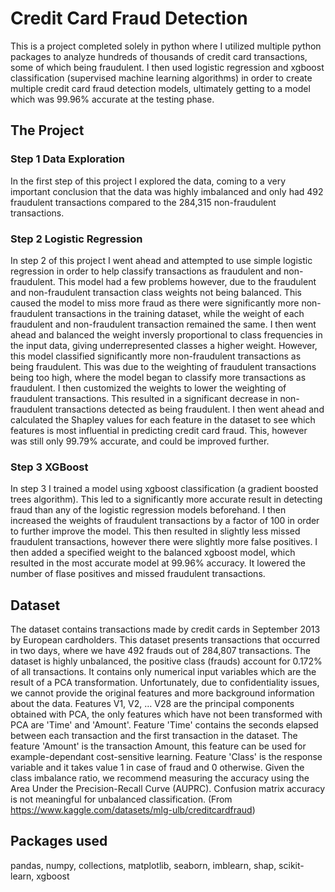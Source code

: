 # Credit Card Fraud Detection
This is a project completed solely in python where I utilized multiple python packages to analyze hundreds of thousands of credit card transactions, some of which being fraudulent. I then used logistic regression and xgboost classification (supervised machine learning algorithms) in order to create multiple credit card fraud detection models, ultimately getting to a model which was 99.96% accurate at the testing phase.
## The Project
### Step 1 Data Exploration
In the first step of this project I explored the data, coming to a very important conclusion that the data was highly imbalanced and only had 492 fraudulent transactions compared to the 284,315 non-fraudulent transactions.
### Step 2 Logistic Regression
In step 2 of this project I went ahead and attempted to use simple logistic regression in order to help classify transactions as fraudulent and non-fraudulent. This model had a few problems however, due to the fraudulent and non-fraudulent transaction class weights not being balanced. This caused the model to miss more fraud as there were significantly more non-fraudulent transactions in the training dataset, while the weight of each fraudulent and non-fraudulent transaction remained the same. I then went ahead and balanced the weight inversly proportional to class frequencies in the input data, giving underrepresented classes a higher weight. However, this model classified significantly more non-fraudulent transactions as being fraudulent. This was due to the weighting of fraudulent transactions being too high, where the model began to classify more transactions as fraudulent. I then customized the weights to lower the weighting of fraudulent transactions. This resulted in a significant decrease in non-fraudulent transactions detected as being fraudulent. I then went ahead and calculated the Shapley values for each feature in the dataset to see which features is most influential in predicting credit card fraud. This, however was still only 99.79% accurate, and could be improved further.
### Step 3 XGBoost
In step 3 I trained a model using xgboost classification (a gradient boosted trees algorithm). This led to a significantly more accurate result in detecting fraud than any of the logistic regression models beforehand. I then increased the weights of fraudulent transactions by a factor of 100 in order to further improve the model. This then resulted in slightly less missed fraudulent transactions, however there were slightly more false positives. I then added a specified weight to the balanced xgboost model, which resulted in the most accurate model at 99.96% accuracy. It lowered the number of flase positives and missed fraudulent transactions.
## Dataset
The dataset contains transactions made by credit cards in September 2013 by European cardholders. This dataset presents transactions that occurred in two days, where we have 492 frauds out of 284,807 transactions. The dataset is highly unbalanced, the positive class (frauds) account for 0.172% of all transactions. It contains only numerical input variables which are the result of a PCA transformation. Unfortunately, due to confidentiality issues, we cannot provide the original features and more background information about the data. Features V1, V2, … V28 are the principal components obtained with PCA, the only features which have not been transformed with PCA are 'Time' and 'Amount'. Feature 'Time' contains the seconds elapsed between each transaction and the first transaction in the dataset. The feature 'Amount' is the transaction Amount, this feature can be used for example-dependant cost-sensitive learning. Feature 'Class' is the response variable and it takes value 1 in case of fraud and 0 otherwise. Given the class imbalance ratio, we recommend measuring the accuracy using the Area Under the Precision-Recall Curve (AUPRC). Confusion matrix accuracy is not meaningful for unbalanced classification. (From https://www.kaggle.com/datasets/mlg-ulb/creditcardfraud)
## Packages used
pandas, numpy, collections, matplotlib, seaborn, imblearn, shap, scikit-learn, xgboost
